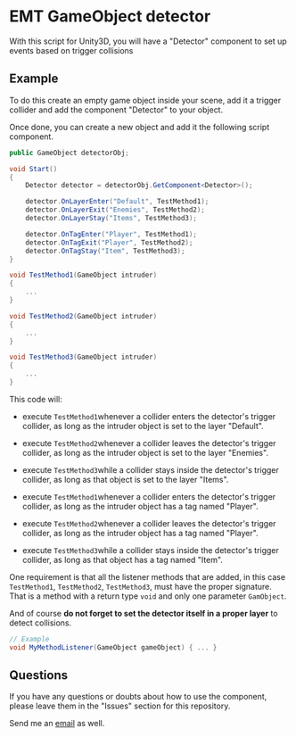 # EMT GameObject detector

With this script for Unity3D, you will have a "Detector" component to set up events based on trigger collisions

## Example

To do this create an empty game object inside your scene, add it a trigger collider and add the component "Detector" to your object.

Once done, you can create a new object and add it the following script component.

```cs
public GameObject detectorObj;

void Start()
{
    Detector detector = detectorObj.GetComponent<Detector>();

    detector.OnLayerEnter("Default", TestMethod1);
    detector.OnLayerExit("Enemies", TestMethod2);
    detector.OnLayerStay("Items", TestMethod3);

    detector.OnTagEnter("Player", TestMethod1);
    detector.OnTagExit("Player", TestMethod2);
    detector.OnTagStay("Item", TestMethod3);
}

void TestMethod1(GameObject intruder)
{
    ...
}

void TestMethod2(GameObject intruder)
{
    ...
}

void TestMethod3(GameObject intruder)
{
    ...
}
```

This code will:

- execute `TestMethod1`whenever a collider enters the detector's trigger collider, as long as the intruder object is set to the layer "Default".

- execute `TestMethod2`whenever a collider leaves the detector's trigger collider, as long as the intruder object is set to the layer "Enemies".

- execute `TestMethod3`while a collider stays inside the detector's trigger collider, as long as that object is set to the layer "Items".

- execute `TestMethod1`whenever a collider enters the detector's trigger collider, as long as the intruder object has a tag named "Player".

- execute `TestMethod2`whenever a collider leaves the detector's trigger collider, as long as the intruder object has a tag named "Player".

- execute `TestMethod3`while a collider stays inside the detector's trigger collider, as long as that object has a tag named "Item".

One requirement is that all the listener methods that are added, in this case `TestMethod1`, `TestMethod2`, `TestMethod3`, must have the proper signature. That is a method with a return type `void` and only one parameter `GamObject`.

And of course **do not forget to set the detector itself in a proper layer** to detect collisions.

```cs
// Example
void MyMethodListener(GameObject gameObject) { ... }
```

## Questions

If you have any questions or doubts about how to use the component, please leave them in the "Issues" section for this repository.

Send me an [email](emt.unity3d@gmail.com) as well.
